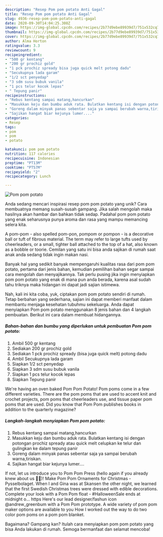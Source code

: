 ```yaml
---
description: "Resep Pom pom potato Anti Gagal"
title: "Resep Pom pom potato Anti Gagal"
slug: 4936-resep-pom-pom-potato-anti-gagal
date: 2020-09-30T14:04:25.308Z
image: https://img-global.cpcdn.com/recipes/2b77d9ebe89939d7/751x532cq70/pom-pom-potato-foto-resep-utama.jpg
thumbnail: https://img-global.cpcdn.com/recipes/2b77d9ebe89939d7/751x532cq70/pom-pom-potato-foto-resep-utama.jpg
cover: https://img-global.cpcdn.com/recipes/2b77d9ebe89939d7/751x532cq70/pom-pom-potato-foto-resep-utama.jpg
author: Alma Horton
ratingvalue: 3.3
reviewcount: 9
recipeingredient:
- "500 gr kentang"
- "200 gr prochiz gold"
- "1 pck prochiz spready bisa juga quick melt potong dadu"
- "Secukupnya lada garam"
- "1/2 sct penyedap"
- "3 sdm susu bubuk vanila"
- "1 pcs telur kocok lepas"
- " Tepung panir"
recipeinstructions:
- "Rebus kentang sampai matang,hancurkan"
- "Masukkan keju dan bumbu aduk rata. Bulatkan kentang isi dengan potongan prochiz spready atau quick melt celupkan ke telur dan gulingkan ke dalam tepung panir"
- "Goreng dalam minyak panas sebentar saja ya sampai berubah warna,tiriskan."
- "Sajikan hangat biar kejunya lumer...."
categories:
- Resep
tags:
- pom
- pom
- potato

katakunci: pom pom potato 
nutrition: 117 calories
recipecuisine: Indonesian
preptime: "PT13M"
cooktime: "PT57M"
recipeyield: "2"
recipecategory: Lunch

---
```



![Pom pom potato](https://img-global.cpcdn.com/recipes/2b77d9ebe89939d7/751x532cq70/pom-pom-potato-foto-resep-utama.jpg)

Anda sedang mencari inspirasi resep pom pom potato yang unik? Cara membuatnya memang susah-susah gampang. Jika salah mengolah maka hasilnya akan hambar dan bahkan tidak sedap. Padahal pom pom potato yang enak seharusnya punya aroma dan rasa yang mampu memancing selera kita.

A pom-pom - also spelled pom-pon, pompom or pompon - is a decorative ball or tuft of fibrous material. The term may refer to large tufts used by cheerleaders, or a small, tighter ball attached to the top of a hat, also known as a bobble or toorie. Cemilan yang satu ini bisa anda sajikan di rumah saat anak anda sedang tidak ingin makan nasi.

Banyak hal yang sedikit banyak mempengaruhi kualitas rasa dari pom pom potato, pertama dari jenis bahan, kemudian pemilihan bahan segar sampai cara mengolah dan menyajikannya. Tak perlu pusing jika ingin menyiapkan pom pom potato yang enak di mana pun anda berada, karena asal sudah tahu triknya maka hidangan ini dapat jadi sajian istimewa.


Nah, kali ini kita coba, yuk, ciptakan pom pom potato sendiri di rumah. Tetap berbahan yang sederhana, sajian ini dapat memberi manfaat dalam membantu menjaga kesehatan tubuhmu sekeluarga. Anda dapat menyiapkan Pom pom potato menggunakan 8 jenis bahan dan 4 langkah pembuatan. Berikut ini cara dalam membuat hidangannya.

<!--inarticleads1-->

##### Bahan-bahan dan bumbu yang diperlukan untuk pembuatan Pom pom potato:

1. Ambil 500 gr kentang
1. Sediakan 200 gr prochiz gold
1. Sediakan 1 pck prochiz spready (bisa juga quick melt) potong dadu
1. Ambil Secukupnya lada garam
1. Siapkan 1/2 sct penyedap
1. Siapkan 3 sdm susu bubuk vanila
1. Siapkan 1 pcs telur kocok lepas
1. Siapkan  Tepung panir


We&#39;re having an oven baked Pom Pom Potato! Pom poms come in a few different varieties. There are the pom poms that are used to accent knit and crochet projects, pom poms that cheerleaders use, and tissue paper pom poms that are used. Did you know that Pom Pom publishes books in addition to the quarterly magazine? 

<!--inarticleads2-->

##### Langkah-langkah menyiapkan Pom pom potato:

1. Rebus kentang sampai matang,hancurkan
1. Masukkan keju dan bumbu aduk rata. Bulatkan kentang isi dengan potongan prochiz spready atau quick melt celupkan ke telur dan gulingkan ke dalam tepung panir
1. Goreng dalam minyak panas sebentar saja ya sampai berubah warna,tiriskan.
1. Sajikan hangat biar kejunya lumer....


If not, let us introduce you to Pom Pom Press (hello again if you already knew about us 👋🏽)! Make Pom Pom Ornaments for Christmas - Pysselbolaget. When I and Gina was at Skansen the other night, we learned that the first Swedish Christmas trees were dressed with edible decorations. Complete your look with a Pom Pom float - #HalloweenSale ends at midnight o… https Here&#39;s our lead designer/fashun icon @andrew_greenbum with a Pom Pom prototype. A wide variety of pom pom maker options are available to you How I worked out the way to do two color pom poms on a pom pom blanket. 

Bagaimana? Gampang kan? Itulah cara menyiapkan pom pom potato yang bisa Anda lakukan di rumah. Semoga bermanfaat dan selamat mencoba!
